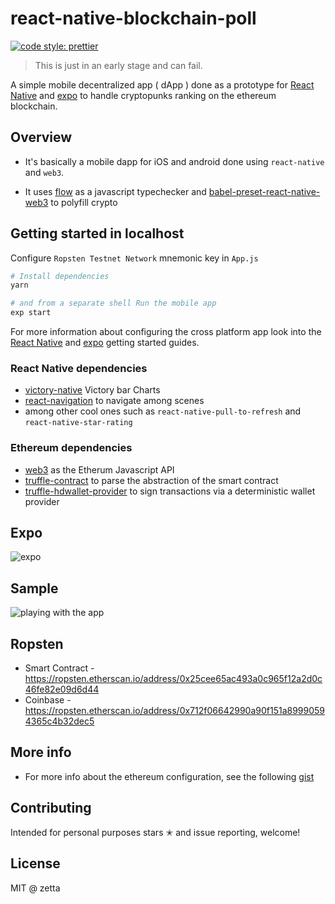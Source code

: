 # react-native-blockchain-poll

[![code style: prettier](https://img.shields.io/badge/code_style-prettier-ff69b4.svg?style=flat-square)](https://github.com/prettier/prettier)

> This is just in an early stage and can fail.

A simple mobile decentralized app ( dApp ) done as a prototype for [React Native](https://facebook.github.io/react-native/) and [expo](https://expo.io) to handle cryptopunks ranking on the ethereum blockchain.

## Overview

* It's basically a mobile dapp for iOS and android done using `react-native` and `web3`.

* It uses [flow](https://flow.org/) as a javascript typechecker and [babel-preset-react-native-web3](https://github.com/agrcrobles/babel-preset-react-native-web3) to polyfill crypto

## Getting started in localhost
 
Configure `Ropsten Testnet Network` mnemonic key in `App.js`

```bash
# Install dependencies
yarn

# and from a separate shell Run the mobile app
exp start
```

For more information about configuring the cross platform app look into the [React Native](https://facebook.github.io/react-native/docs/getting-started.html) and [expo](https://docs.expo.io/versions/latest/index.html) getting started guides.

### React Native dependencies

* [victory-native](https://formidable.com/open-source/victory/docs/victory-pie/) Victory bar Charts
* [react-navigation](https://github.com/react-community/react-navigation) to navigate among scenes
* among other cool ones such as `react-native-pull-to-refresh`  and `react-native-star-rating`

### Ethereum dependencies

* [web3](https://github.com/ethereum/web3.js) as the Etherum Javascript API
* [truffle-contract](https://github.com/trufflesuite/truffle-contract) to parse the abstraction of the smart contract
* [truffle-hdwallet-provider](https://github.com/trufflesuite/truffle-hdwallet-provider) to sign transactions via a deterministic wallet provider

## Expo

![expo](https://raw.githubusercontent.com/agrcrobles/react-native-blockchain-poll/master/assets/expo.png)

## Sample

![playing with the app](https://raw.githubusercontent.com/agrcrobles/react-native-blockchain-poll/master/assets/sample.gif)

## Ropsten

* Smart Contract - https://ropsten.etherscan.io/address/0x25cee65ac493a0c965f12a2d0c46fe82e09d6d44
* Coinbase - https://ropsten.etherscan.io/address/0x712f06642990a90f151a89990594365c4b32dec5

## More info

* For more info about the ethereum configuration, see the following [gist](https://gist.github.com/agrcrobles/e03151b27ad4753827de227929677db3)

## Contributing

Intended for personal purposes stars ✭ and issue reporting, welcome!

## License

MIT @ zetta